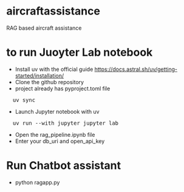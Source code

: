 # aircraftassistance
RAG based aircraft assistance

# to run Juoyter Lab notebook
- Install uv with the official guide https://docs.astral.sh/uv/getting-started/installation/
- Clone the github repository
- project already has pyproject.toml file
<pre>
  uv sync
</pre>
- Launch Jupyter notebook with uv
<pre>
  uv run --with jupyter jupyter lab
</pre>
- Open the rag_pipeline.ipynb file
- Enter your db_uri and open_api_key

# Run Chatbot assistant
- python ragapp.py
